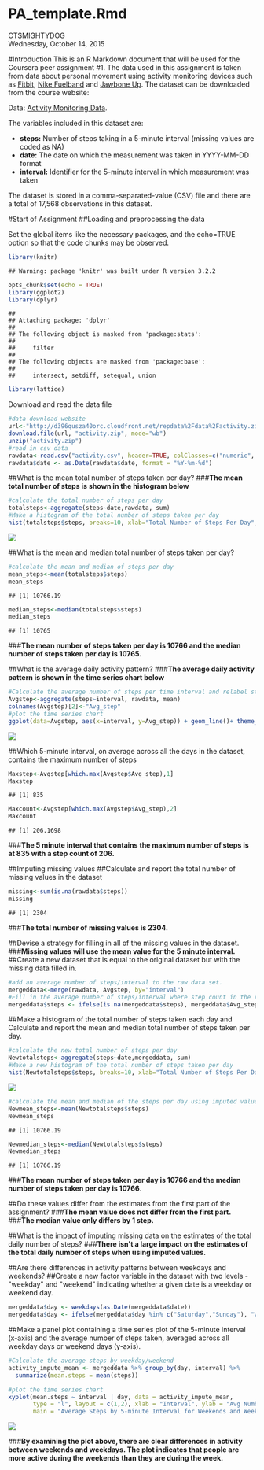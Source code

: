 # PA_template.Rmd
CTSMIGHTYDOG  
Wednesday, October 14, 2015  

#Introduction
This is an R Markdown document that will be used for the Coursera peer assignment #1.  The data used in this assignment is taken from data about personal movement using activity monitoring devices such as [Fitbit](http://www.fitbit.com/), [Nike Fuelband](http://www.nike.com/us/en_us/c/nikeplus-fuel) and [Jawbone Up](https://jawbone.com/up). The dataset can be downloaded from the course website:

Data: [Activity Monitoring Data](https://d396qusza40orc.cloudfront.net/repdata%2Fdata%2Factivity.zip).

The variables included in this dataset are:

- **steps:** Number of steps taking in a 5-minute interval (missing values are coded as NA) 
- **date:** The date on which the measurement was taken in YYYY-MM-DD format
- **interval:** Identifier for the 5-minute interval in which measurement was taken

The dataset is stored in a comma-separated-value (CSV) file and there are a total of 17,568 observations in this dataset.

#Start of Assignment
##Loading and preprocessing the data

Set the global items like the necessary packages, and the echo=TRUE option so that the code chunks may be observed.

```r
library(knitr)
```

```
## Warning: package 'knitr' was built under R version 3.2.2
```

```r
opts_chunk$set(echo = TRUE)
library(ggplot2)
library(dplyr)
```

```
## 
## Attaching package: 'dplyr'
## 
## The following object is masked from 'package:stats':
## 
##     filter
## 
## The following objects are masked from 'package:base':
## 
##     intersect, setdiff, setequal, union
```

```r
library(lattice)
```

Download and read the data file

```r
#data download website
url<-"http://d396qusza40orc.cloudfront.net/repdata%2Fdata%2Factivity.zip"
download.file(url, "activity.zip", mode="wb")
unzip("activity.zip")
#read in csv data
rawdata<-read.csv("activity.csv", header=TRUE, colClasses=c("numeric", "character", "numeric"))
rawdata$date <- as.Date(rawdata$date, format = "%Y-%m-%d")
```

##What is the mean total number of steps taken per day?
###**The mean total number of steps is shown in the histogram below**

```r
#calculate the total number of steps per day
totalsteps<-aggregate(steps~date,rawdata, sum)
#Make a histogram of the total number of steps taken per day
hist(totalsteps$steps, breaks=10, xlab="Total Number of Steps Per Day", main="Histogram of Total Number of Steps per Day")
```

![](PA1_template_files/figure-html/unnamed-chunk-2-1.png) 

##What is the mean and median total number of steps taken per day?

```r
#calculate the mean and median of steps per day
mean_steps<-mean(totalsteps$steps)
mean_steps
```

```
## [1] 10766.19
```

```r
median_steps<-median(totalsteps$steps)
median_steps
```

```
## [1] 10765
```
###**The mean number of steps taken per day is 10766 and the median number of steps taken per day is 10765.**

##What is the average daily activity pattern?
###**The average daily activity pattern is shown in the time series chart below**

```r
#Calculate the average number of steps per time interval and relabel step to Avg_step
Avgstep<-aggregate(steps~interval, rawdata, mean)
colnames(Avgstep)[2]<-"Avg_step"
#plot the time series chart
ggplot(data=Avgstep, aes(x=interval, y=Avg_step)) + geom_line()+ theme_bw() + xlab("Clock Time") + ylab("Average number of Steps") 
```

![](PA1_template_files/figure-html/unnamed-chunk-4-1.png) 

##Which 5-minute interval, on average across all the days in the dataset, contains the maximum number of steps

```r
Maxstep<-Avgstep[which.max(Avgstep$Avg_step),1]
Maxstep
```

```
## [1] 835
```

```r
Maxcount<-Avgstep[which.max(Avgstep$Avg_step),2]
Maxcount
```

```
## [1] 206.1698
```
###**The 5 minute interval that contains the maximum number of steps is at 835 with a step count of 206.**

##Imputing missing values
##Calculate and report the total number of missing values in the dataset 

```r
missing<-sum(is.na(rawdata$steps))
missing
```

```
## [1] 2304
```
###**The total number of missing values is 2304.**

##Devise a strategy for filling in all of the missing values in the dataset. 
###**Missing values will use the mean value for the 5 minute interval.**  
##Create a new dataset that is equal to the original dataset but with the missing data filled in.

```r
#add an average number of steps/interval to the raw data set.
mergeddata<-merge(rawdata, Avgstep, by="interval")
#Fill in the average number of steps/interval where step count in the raw data were NA.
mergeddata$steps <- ifelse(is.na(mergeddata$steps), mergeddata$Avg_step, mergeddata$steps)
```

##Make a histogram of the total number of steps taken each day and Calculate and report the mean and median total number of steps taken per day. 

```r
#calculate the new total number of steps per day
Newtotalsteps<-aggregate(steps~date,mergeddata, sum)
#Make a new histogram of the total number of steps taken per day
hist(Newtotalsteps$steps, breaks=10, xlab="Total Number of Steps Per Day", main="Histogram of Total Number of Steps per Day using Imputed Values")
```

![](PA1_template_files/figure-html/unnamed-chunk-8-1.png) 

```r
#calculate the mean and median of the steps per day using imputed values
Newmean_steps<-mean(Newtotalsteps$steps)
Newmean_steps
```

```
## [1] 10766.19
```

```r
Newmedian_steps<-median(Newtotalsteps$steps)
Newmedian_steps
```

```
## [1] 10766.19
```
###**The mean number of steps taken per day is 10766 and the median number of steps taken per day is 10766**.

##Do these values differ from the estimates from the first part of the assignment? 
###**The mean value does not differ from the first part.**  
###**The median value only differs by 1 step.**

##What is the impact of imputing missing data on the estimates of the total daily number of steps?
###**There isn't a large impact on the estimates of the total daily number of steps when using imputed values.**


##Are there differences in activity patterns between weekdays and weekends?
##Create a new factor variable in the dataset with two levels - "weekday" and "weekend" indicating whether a given date is a weekday or weekend day.

```r
mergeddata$day <- weekdays(as.Date(mergeddata$date))
mergeddata$day <- ifelse(mergeddata$day %in% c("Saturday","Sunday"), "Weekend", "weekday")
```

##Make a panel plot containing a time series plot of the 5-minute interval (x-axis) and the average number of steps taken, averaged across all weekday days or weekend days (y-axis). 

```r
#Calculate the average steps by weekday/weekend
activity_impute_mean <- mergeddata %>% group_by(day, interval) %>% 
  summarize(mean.steps = mean(steps))

#plot the time series chart
xyplot(mean.steps ~ interval | day, data = activity_impute_mean, 
       type = "l", layout = c(1,2), xlab = "Interval", ylab = "Avg Number of Steps", 
       main = "Average Steps by 5-minute Interval for Weekends and Weekdays")
```

![](PA1_template_files/figure-html/unnamed-chunk-10-1.png) 

###**By examining the plot above, there are clear differences in activity between weekends and weekdays.  The plot indicates that people are more active during the weekends than they are during the week.**


